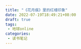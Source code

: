 ```yaml
---
title: "《花月痕》里的红楼印象"
date: 2022-07-19T18:49:21+08:00
draft: true
tags: 
 - 地球online
categories:
 - 读书笔记
---
```

